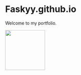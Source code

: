 # Faskyy.github.io

Welcome to my portfolio.

<img src="https://static.boredpanda.com/blog/wp-content/uploads/2020/07/funny-expressive-dog-corgi-genthecorgi-1-1-5f0ea719ea38a__700.jpg" width="128"/>
